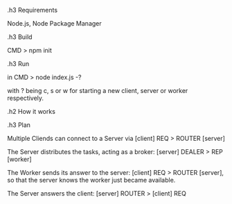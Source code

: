 .h3 Requirements

Node.js, Node Package Manager

.h3 Build

CMD > npm init

.h3 Run

in CMD > node index.js -?

with ? being c, s or w for starting a new client, server or worker respectively.

.h2 How it works

.h3 Plan

Multiple Cliends can connect to a Server via [client] REQ > ROUTER [server]

The Server distributes the tasks, acting as a broker: [server] DEALER > REP [worker]

The Worker sends its answer to the server: [client] REQ > ROUTER [server], so that the server knows the worker just became available.

The Server answers the client: [server] ROUTER > [client] REQ